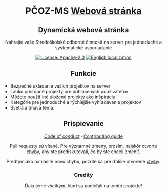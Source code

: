 <div align="center">

# PČOZ-MS [Webová stránka](#)

## Dynamická webová stránka

Nahrajte vaše Stredoškolské odborné činnosti na server pre jednoduché a systematické usporiadanie

[![License: Apache-2.0](https://img.shields.io/badge/license-Apache--2.0-blue?labelColor=27303D&color=0877d2)](/LICENSE)
[![English localization](https://img.shields.io/badge/English-Readme-green?labelColor=ff0045f&color=67ad47)](/README.md)

## Funkcie

<div align="left">

* Bezpečné ukladanie vašich projektov na server
* Ľahko prístupné projekty pre prihlásených používateľov
* Môžete použiť iné uložené projekty ako inšpiráciu
* Kategórie pre jednoduché a rýchlejšie vyhľadávanie projektov
* Svetlá a tmavá téma.

</div>

## Prispievanie

[Code of conduct](./CODE_OF_CONDUCT.md) · [Contributing guide](./CONTRIBUTING.md)

Pull requesty sú vítané. Pre významné zmeny, prosím, najskôr otvorte [chyby](https://github.com/Pecs1/PCOZ-MS/issues), aby ste prediskutovali, čo by ste chceli zmeniť.

Predtým ako nahlásite novú chybu, pozrite sa pre ďalšie otvorené [chyby](https://github.com/Pecs1/PCOZ-MS/issues).

### Credity

Ďakujeme všetkým, ktorí sa podieľali na tomto projekte!

</div>

